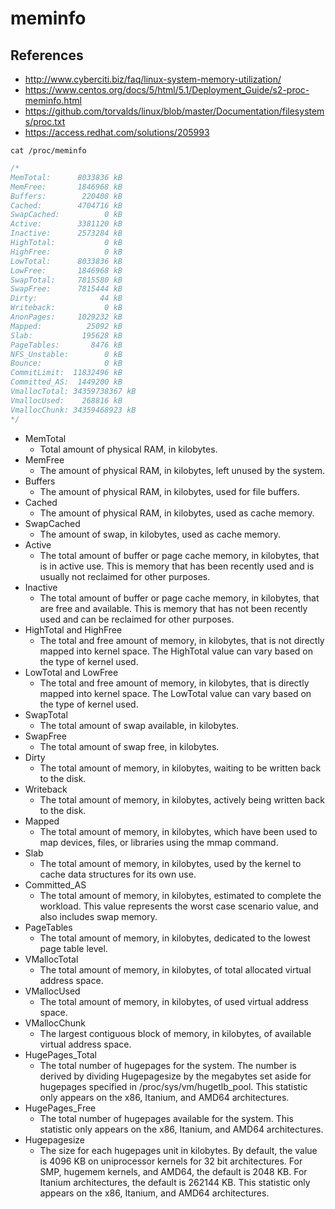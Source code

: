 # meminfo

## References
* http://www.cyberciti.biz/faq/linux-system-memory-utilization/
* https://www.centos.org/docs/5/html/5.1/Deployment_Guide/s2-proc-meminfo.html
* https://github.com/torvalds/linux/blob/master/Documentation/filesystems/proc.txt
* https://access.redhat.com/solutions/205993

```
cat /proc/meminfo
```
```c
/*
MemTotal:      8033836 kB
MemFree:       1846968 kB
Buffers:        220408 kB
Cached:        4704716 kB
SwapCached:          0 kB
Active:        3381120 kB
Inactive:      2573284 kB
HighTotal:           0 kB
HighFree:            0 kB
LowTotal:      8033836 kB
LowFree:       1846968 kB
SwapTotal:     7815580 kB
SwapFree:      7815444 kB
Dirty:              44 kB
Writeback:           0 kB
AnonPages:     1029232 kB
Mapped:          25092 kB
Slab:           195628 kB
PageTables:       8476 kB
NFS_Unstable:        0 kB
Bounce:              0 kB
CommitLimit:  11832496 kB
Committed_AS:  1449200 kB
VmallocTotal: 34359738367 kB
VmallocUsed:    268816 kB
VmallocChunk: 34359468923 kB
*/
```


* MemTotal
  * Total amount of physical RAM, in kilobytes.
* MemFree
  * The amount of physical RAM, in kilobytes, left unused by the system.
* Buffers
  * The amount of physical RAM, in kilobytes, used for file buffers.
* Cached
  * The amount of physical RAM, in kilobytes, used as cache memory.
* SwapCached
  * The amount of swap, in kilobytes, used as cache memory.
* Active
  * The total amount of buffer or page cache memory, in kilobytes, that is in active use. This is memory that has been recently used and is usually not reclaimed for other purposes.
* Inactive
  * The total amount of buffer or page cache memory, in kilobytes, that are free and available. This is memory that has not been recently used and can be reclaimed for other purposes.
* HighTotal and HighFree
  * The total and free amount of memory, in kilobytes, that is not directly mapped into kernel space. The HighTotal value can vary based on the type of kernel used.
* LowTotal and LowFree
  * The total and free amount of memory, in kilobytes, that is directly mapped into kernel space. The LowTotal value can vary based on the type of kernel used.
* SwapTotal
  * The total amount of swap available, in kilobytes.
* SwapFree
  * The total amount of swap free, in kilobytes.
* Dirty
  * The total amount of memory, in kilobytes, waiting to be written back to the disk.
* Writeback
  * The total amount of memory, in kilobytes, actively being written back to the disk.
* Mapped
  * The total amount of memory, in kilobytes, which have been used to map devices, files, or libraries using the mmap command.
* Slab
  * The total amount of memory, in kilobytes, used by the kernel to cache data structures for its own use.
* Committed_AS
  * The total amount of memory, in kilobytes, estimated to complete the workload. This value represents the worst case scenario value, and also includes swap memory.
* PageTables
  * The total amount of memory, in kilobytes, dedicated to the lowest page table level.
* VMallocTotal
  * The total amount of memory, in kilobytes, of total allocated virtual address space.
* VMallocUsed
  * The total amount of memory, in kilobytes, of used virtual address space.
* VMallocChunk
  * The largest contiguous block of memory, in kilobytes, of available virtual address space.
* HugePages_Total
  * The total number of hugepages for the system. The number is derived by dividing Hugepagesize by the megabytes set aside for hugepages specified in /proc/sys/vm/hugetlb_pool. This statistic only appears on the x86, Itanium, and AMD64 architectures.
* HugePages_Free
  * The total number of hugepages available for the system. This statistic only appears on the x86, Itanium, and AMD64 architectures.
* Hugepagesize
  * The size for each hugepages unit in kilobytes. By default, the value is 4096 KB on uniprocessor kernels for 32 bit architectures. For SMP, hugemem kernels, and AMD64, the default is 2048 KB. For Itanium architectures, the default is 262144 KB. This statistic only appears on the x86, Itanium, and AMD64 architectures.
